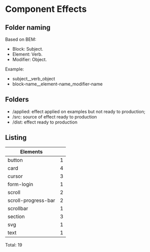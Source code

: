 # Component Effects

## Folder naming

Based on BEM:

- Block: Subject.
- Element: Verb.
- Modifier: Object.

Example:

- subject\_\_verb_object
- block-name\_\_element-name_modifier-name

## Folders

- /applied: effect applied on examples but not ready to production;
- /src: source of effect ready to production
- /dist: effect ready to production

## Listing

| Elements            |     |
| ------------------- | --- |
| button              | 1   |
| card                | 4   |
| cursor              | 3   |
| form-login          | 1   |
| scroll              | 2   |
| scroll-progress-bar | 2   |
| scrollbar           | 1   |
| section             | 3   |
| svg                 | 1   |
| text                | 1   |

Total: 19
